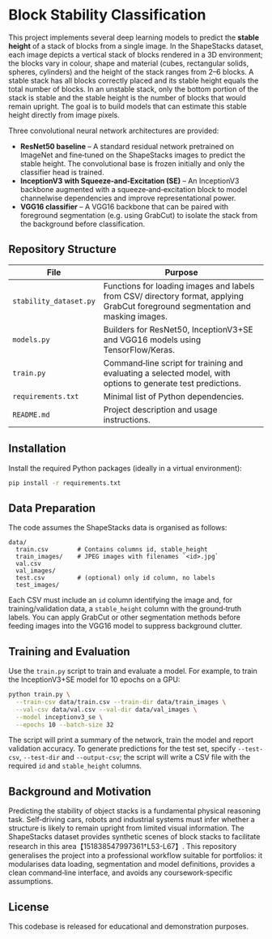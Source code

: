 # Block Stability Classification

This project implements several deep learning models to predict the **stable height** of a stack of blocks from a single image. In the ShapeStacks dataset, each image depicts a vertical stack of blocks rendered in a 3D environment; the blocks vary in colour, shape and material (cubes, rectangular solids, spheres, cylinders) and the height of the stack ranges from 2–6 blocks. A stable stack has all blocks correctly placed and its stable height equals the total number of blocks. In an unstable stack, only the bottom portion of the stack is stable and the stable height is the number of blocks that would remain upright. The goal is to build models that can estimate this stable height directly from image pixels.

Three convolutional neural network architectures are provided:

* **ResNet50 baseline** – A standard residual network pretrained on ImageNet and fine‑tuned on the ShapeStacks images to predict the stable height. The convolutional base is frozen initially and only the classifier head is trained.
* **InceptionV3 with Squeeze‑and‑Excitation (SE)** – An InceptionV3 backbone augmented with a squeeze‑and‑excitation block to model channelwise dependencies and improve representational power.
* **VGG16 classifier** – A VGG16 backbone that can be paired with foreground segmentation (e.g. using GrabCut) to isolate the stack from the background before classification.

## Repository Structure

| File | Purpose |
| --- | --- |
| `stability_dataset.py` | Functions for loading images and labels from CSV/ directory format, applying GrabCut foreground segmentation and masking images. |
| `models.py` | Builders for ResNet50, InceptionV3+SE and VGG16 models using TensorFlow/Keras. |
| `train.py` | Command‑line script for training and evaluating a selected model, with options to generate test predictions. |
| `requirements.txt` | Minimal list of Python dependencies. |
| `README.md` | Project description and usage instructions. |

## Installation

Install the required Python packages (ideally in a virtual environment):

```bash
pip install -r requirements.txt
```

## Data Preparation

The code assumes the ShapeStacks data is organised as follows:

```
data/
  train.csv        # Contains columns id, stable_height
  train_images/    # JPEG images with filenames `<id>.jpg`
  val.csv
  val_images/
  test.csv         # (optional) only id column, no labels
  test_images/
```

Each CSV must include an `id` column identifying the image and, for training/validation data, a `stable_height` column with the ground‑truth labels. You can apply GrabCut or other segmentation methods before feeding images into the VGG16 model to suppress background clutter.

## Training and Evaluation

Use the `train.py` script to train and evaluate a model. For example, to train the InceptionV3+SE model for 10 epochs on a GPU:

```bash
python train.py \
  --train-csv data/train.csv --train-dir data/train_images \
  --val-csv data/val.csv --val-dir data/val_images \
  --model inceptionv3_se \
  --epochs 10 --batch-size 32
```

The script will print a summary of the network, train the model and report validation accuracy. To generate predictions for the test set, specify `--test-csv`, `--test-dir` and `--output-csv`; the script will write a CSV file with the required `id` and `stable_height` columns.

## Background and Motivation

Predicting the stability of object stacks is a fundamental physical reasoning task. Self‑driving cars, robots and industrial systems must infer whether a structure is likely to remain upright from limited visual information. The ShapeStacks dataset provides synthetic scenes of block stacks to facilitate research in this area【151838547997361†L53-L67】. This repository generalises the project into a professional workflow suitable for portfolios: it modularises data loading, segmentation and model definitions, provides a clean command‑line interface, and avoids any coursework‑specific assumptions.

## License

This codebase is released for educational and demonstration purposes.
